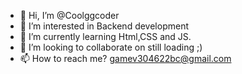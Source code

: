 - 👋 Hi, I’m @Coolggcoder
- 👀 I’m interested in Backend development
- 🌱 I’m currently learning Html,CSS and JS.
- 💞️ I’m looking to collaborate on still loading ;)
- 📫 How to reach me? gamev304622bc@gmail.com

<!---
Coolggcoder/Coolggcoder is a ✨ special ✨ repository because its `README.md` (this file) appears on your GitHub profile.
You can click the Preview link to take a look at your changes.
--->
